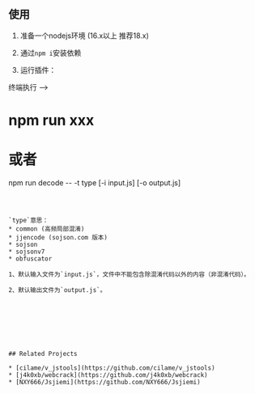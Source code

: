 ## 使用

1. 准备一个nodejs环境 (16.x以上 推荐18.x)
  
2. 通过`npm i`安装依赖
   
3. 运行插件：

终端执行 ——>
# npm run xxx

# 或者 
npm run decode -- -t type [-i input.js] [-o output.js]
```



`type`意思：
* common (高频局部混淆)
* jjencode (sojson.com 版本)
* sojson
* sojsonv7
* obfuscator

1、默认输入文件为`input.js`，文件中不能包含除混淆代码以外的内容（非混淆代码）。

2、默认输出文件为`output.js`。






 

## Related Projects

* [cilame/v_jstools](https://github.com/cilame/v_jstools)
* [j4k0xb/webcrack](https://github.com/j4k0xb/webcrack)
* [NXY666/Jsjiemi](https://github.com/NXY666/Jsjiemi)


